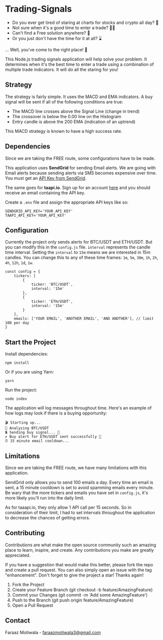 # Trading-Signals
* Do you ever get tired of staring at charts for stocks and crypto all day? 🥱
* Not sure when it's a good time to enter a trade? 🤷‍♂️
* Can't find a Free solution anywhere? 🤬
* Or you just don't have the time for it at all? ⌛

... Well, you've come to the right place! 🎉

This Node.js trading signals application will help solve your problem. It determines when it's the best time to enter a trade using a combination of multiple trade indicators. It will do all the staring for you!

## Strategy
The strategy is fairly simple. It uses the MACD and EMA indicators. A buy signal will be sent if all of the following conditions are true:
* The MACD line crosses above the Signal Line (change in trend)
* The crossover is below the 0.00 line on the Histogram
* Entry candle is above the 200 EMA (indication of an uptrend)

This MACD strategy is known to have a high success rate.

## Dependencies
Since we are taking the FREE route, some configurations have to be made. 

This application uses **SendGrid** for sending Email alerts. We are going with Email alerts because sending alerts via SMS becomes expensive over time.
You must get an [API Key from SendGrid](https://sendgrid.com/).

The same goes for **taapi.io**. Sign up for an account [here](https://taapi.io/) and you should receive an email containing the API key.

Create a `.env` file and assign the appropriate API keys like so:

```
SENDGRID_API_KEY='YOUR_API_KEY'
TAAPI_API_KEY='YOUR_API_KEY'
```

## Configuration
Currently the project only sends alerts for BTC/USDT and ETH/USDT. But you can modify this in the `config.js` file. `interval` represents the candle time interval. Setting the `interval` to `15m` means we are interested in 15m candles. You can change this to any of these time frames: `1m`, `5m`, `30m`, `1h`, `2h`, `4h`, `12h`, `1d`, `1w`.

```
const config = {
    tickers: [
        {
            ticker: 'BTC/USDT',
            interval: '15m'
        },
        {
            ticker: 'ETH/USDT',
            interval: '15m'
        }
    ],
    emails: ['YOUR EMAIL', 'ANOTHER EMAIL', 'AND ANOTHER'], // limit 100 per day
}
```

## Start the Project
Install dependencies:
```
npm install
```
Or if you are using Yarn:
```
yarn
```

Run the project:
```
node index
```

The application will log messages throughout time. Here's an example of how logs may look if there is a buying opportunity:
```
🎬 Starting up...
🔎 Analyzing BTC/USDT
💲 Sending buy signal... 💬
✔️ Buy alert for ETH/USDT sent successfully 📨
⏰ 15 minute email cooldown...
```

## Limitations
Since we are taking the FREE route, we have many limitations with this application. 

SendGrid only allows you to send 100 emails a day. Every time an email is sent, a 15 minute cooldown is set to avoid spamming emails every minute. Be wary that the more tickers and emails you have set in `config.js`, it's more likely you'll run into the daily limit.

As for taaapi.io, they only allow 1 API call per 15 seconds. So in consideration of their limit, I had to set intervals throughout the application to decrease the chances of getting errors.

## Contributing
Contributions are what make the open source community such an amazing place to learn, inspire, and create. Any contributions you make are greatly appreciated.

If you have a suggestion that would make this better, please fork the repo and create a pull request. You can also simply open an issue with the tag "enhancement". Don't forget to give the project a star! Thanks again!

1. Fork the Project
2. Create your Feature Branch (git checkout -b feature/AmazingFeature)
3. Commit your Changes (git commit -m 'Add some AmazingFeature')
4. Push to the Branch (git push origin feature/AmazingFeature)
5. Open a Pull Request

## Contact
Faraaz Motiwala - [faraazmotiwala3@gmail.com](mailto:faraazmotiwala3@gmail.com)
